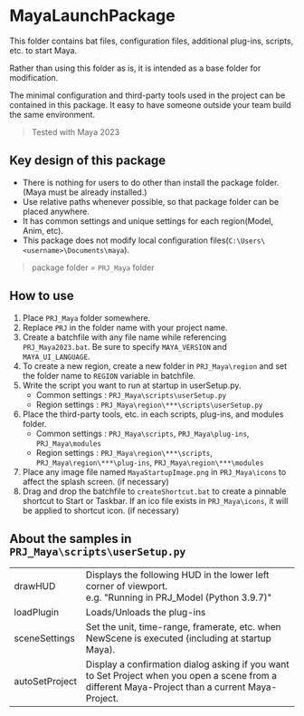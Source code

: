# MayaLaunchPackage

This folder contains bat files, configuration files, additional plug-ins, scripts, etc. to start Maya.

Rather than using this folder as is, it is intended as a base folder for modification.

The minimal configuration and third-party tools used in the project can be contained in this package. It easy to have someone outside your team build the same environment.

> Tested with Maya 2023

## Key design of this package
* There is nothing for users to do other than install the package folder. (Maya must be already installed.)  
* Use relative paths whenever possible, so that package folder can be placed anywhere.  
* It has common settings and unique settings for each region(Model, Anim, etc). 
* This package does not modify local configuration files(`C:\Users\<username>\Documents\maya`).  
> package folder = `PRJ_Maya` folder

## How to use
1. Place `PRJ_Maya` folder somewhere.
1. Replace `PRJ` in the folder name with your project name.
1. Create a batchfile with any file name while referencing `PRJ_Maya2023.bat`. Be sure to specify `MAYA_VERSION` and `MAYA_UI_LANGUAGE`.
1. To create a new region, create a new folder in `PRJ_Maya\region` and set the folder name to `REGION` variable in batchfile.
1. Write the script you want to run at startup in userSetup.py.
    * Common settings : `PRJ_Maya\scripts\userSetup.py`
    * Region settings : `PRJ_Maya\region\***\scripts\userSetup.py`
1. Place the third-party tools, etc. in each scripts, plug-ins, and modules folder.
    * Common settings : `PRJ_Maya\scripts`, `PRJ_Maya\plug-ins`, `PRJ_Maya\modules`
    * Region settings : `PRJ_Maya\region\***\scripts`, `PRJ_Maya\region\***\plug-ins`, `PRJ_Maya\region\***\modules`   
1. Place any image file named `MayaStartupImage.png` in `PRJ_Maya\icons` to affect the splash screen. (if necessary)
1. Drag and drop the batchfile to `createShortcut.bat` to create a pinnable shortcut to Start or Taskbar. If an ico file exists in `PRJ_Maya\icons`, it will be applied to shortcut icon. (if necessary)

## About the samples in `PRJ_Maya\scripts\userSetup.py` 
|||
|---|---|
|drawHUD|Displays the following HUD in the lower left corner of viewport.<br>e.g. "Running in PRJ_Model (Python 3.9.7)"|
|loadPlugin|Loads/Unloads the plug-ins|
|sceneSettings|Set the unit, time-range, framerate, etc. when NewScene is executed (including at startup Maya).|
|autoSetProject|Display a confirmation dialog asking if you want to Set Project when you open a scene from a different Maya-Project than a current Maya-Project.|